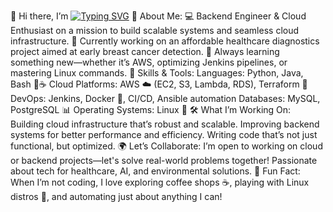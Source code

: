 👋 Hi there, I’m <a href="https://github.com/yourusername" target="_blank"><img src="https://readme-typing-svg.herokuapp.com?font=Fira+Code&weight=500&size=25&pause=1000&color=F75459&center=false&vCenter=true&width=435&lines=[Judy.G]!;Backend+%26+Cloud+Engineer" alt="Typing SVG" /></a>
🚀 About Me:
💻 Backend Engineer & Cloud Enthusiast on a mission to build scalable systems and seamless cloud infrastructure.
🏥 Currently working on an affordable healthcare diagnostics project aimed at early breast cancer detection.
🌱 Always learning something new—whether it’s AWS, optimizing Jenkins pipelines, or mastering Linux commands.
🔧 Skills & Tools:
Languages: Python, Java, Bash 🐍☕
Cloud Platforms: AWS ☁️ (EC2, S3, Lambda, RDS), Terraform 🌿
DevOps: Jenkins, Docker 🐳, CI/CD, Ansible automation
Databases: MySQL, PostgreSQL 📊
Operating Systems: Linux 🐧
🛠 What I’m Working On:
Building cloud infrastructure that’s robust and scalable.
Improving backend systems for better performance and efficiency.
Writing code that’s not just functional, but optimized.
🌍 Let’s Collaborate:
I’m open to working on cloud or backend projects—let's solve real-world problems together!
Passionate about tech for healthcare, AI, and environmental solutions.
💬 Fun Fact:
When I’m not coding, I love exploring coffee shops ☕, playing with Linux distros 🐧, and automating just about anything I can!

